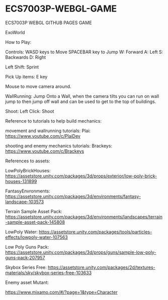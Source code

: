 # ECS7003P-WEBGL-GAME
ECS7003P WEBGL GITHUB PAGES GAME

ExoWorld

How to Play:

Controls: WASD keys to Move SPACEBAR key to Jump W: Forward A: Left S: Backwards D: Right

Left Shift: Sprint

Pick Up items: E key

Mouse to move camera around.

WallRunning: Jump Onto a Wall, when the camera tilts you can run on wall jump to then jump off wall and can be used to get to the top of buildings.

Shoot: Left Click: Shoot

Reference to tutorials to help build mechanics:

movement and wallrunning tutorials: Plai: https://www.youtube.com/c/PlaiDev

shooting and enemy mechanics tutorials: Brackeys: https://www.youtube.com/c/Brackeys

References to assets:

LowPolyBrickHouses: https://assetstore.unity.com/packages/3d/props/exterior/low-poly-brick-houses-131899

FantasyEnvronments: https://assetstore.unity.com/packages/3d/environments/fantasy-landscape-103573

Terrain Sample Asset Pack: https://assetstore.unity.com/packages/3d/environments/landscapes/terrain-sample-asset-pack-145808

LowPoly Water: https://assetstore.unity.com/packages/tools/particles-effects/lowpoly-water-107563

Low Poly Guns Pack: https://assetstore.unity.com/packages/3d/props/guns/sample-low-poly-guns-pack-207957

Skybox Series Free: https://assetstore.unity.com/packages/2d/textures-materials/sky/skybox-series-free-103633

Enemy asset Mutant:

https://www.mixamo.com/#/?page=1&type=Character
